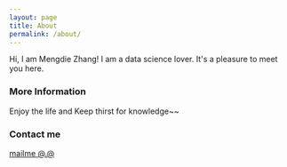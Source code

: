 ```yaml
---
layout: page
title: About
permalink: /about/
---
```


Hi, I am Mengdie Zhang! 
I am a data science lover. It's a pleasure to meet you here.

### More Information

Enjoy the life and Keep thirst for knowledge~~

### Contact me

[mailme @.@](mailto:bell_mandy@outlook.com)
